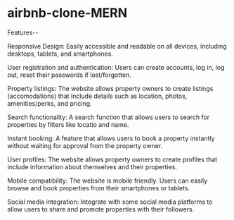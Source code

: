 # airbnb-clone-MERN

Features--

Responsive Design: Easily accessible and readable on all devices, including desktops, tablets, and smartphones.

User registration and authentication: Users can create accounts, log in, log out, reset their passwords if lost/forgotten.

Property listings: The website allows property owners to create listings (accomodations) that include details such as location, photos, amenities/perks, and pricing.

Search functionality: A search function that allows users to search for properties by filters like locatio and name.

Instant booking: A feature that allows users to book a property instantly without waiting for approval from the property owner.

User profiles: The website allows property owners to create profiles that include information about themselves and their properties.

Mobile compatibility: The website is mobile friendly. Users can easily browse and book properties from their smartphones or tablets.

Social media integration:  Integrate with some social media platforms to allow users to share and promote properties with their followers.

